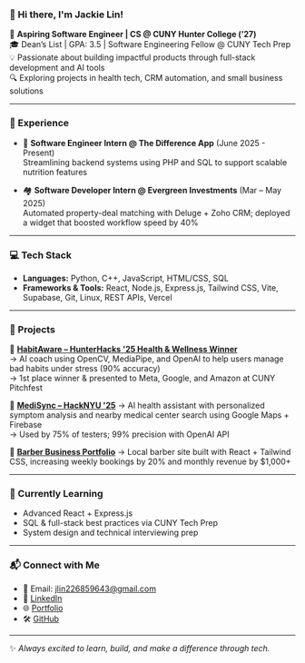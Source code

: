 ### 👋 Hi there, I'm Jackie Lin!

🚀 **Aspiring Software Engineer | CS @ CUNY Hunter College (’27)**  
🎓 Dean’s List | GPA: 3.5 | Software Engineering Fellow @ CUNY Tech Prep  
💡 Passionate about building impactful products through full-stack development and AI tools  
🔍 Exploring projects in health tech, CRM automation, and small business solutions

---

### 💼 Experience

- 🧠 **Software Engineer Intern @ The Difference App** (June 2025 - Present)  
  Streamlining backend systems using PHP and SQL to support scalable nutrition features

- 🏘️ **Software Developer Intern @ Evergreen Investments** (Mar – May 2025)  
  Automated property-deal matching with Deluge + Zoho CRM; deployed a widget that boosted workflow speed by 40%

---

### 💻 Tech Stack

- **Languages:** Python, C++, JavaScript, HTML/CSS, SQL  
- **Frameworks & Tools:** React, Node.js, Express.js, Tailwind CSS, Vite, Supabase, Git, Linux, REST APIs, Vercel

---

### 🚀 Projects

🔹 [**HabitAware – HunterHacks '25 Health & Wellness Winner**](https://devpost.com/software/habitaware?ref_content=my-projects-tab&ref_feature=my_projects)  
→ AI coach using OpenCV, MediaPipe, and OpenAI to help users manage bad habits under stress (90% accuracy)  
→ 1st place winner & presented to Meta, Google, and Amazon at CUNY Pitchfest  

🔹 [**MediSync – HackNYU '25**](https://devpost.com/software/medisync-jov4e5) 
→ AI health assistant with personalized symptom analysis and nearby medical center search using Google Maps + Firebase  
→ Used by 75% of testers; 99% precision with OpenAI API  

🔹 [**Barber Business Portfolio**](https://spadebarberstudio.vercel.app/)
→ Local barber site built with React + Tailwind CSS, increasing weekly bookings by 20% and monthly revenue by $1,000+

---

### 🌱 Currently Learning

- Advanced React + Express.js  
- SQL & full-stack best practices via CUNY Tech Prep  
- System design and technical interviewing prep

---

### 📬 Connect with Me

- 📧 Email: jlin226859643@gmail.com  
- 💼 [LinkedIn]()  
- 🌐 [Portfolio](https://jlin159.vercel.app/)  
- 🛠 [GitHub](https://github.com/jlin159)

---

✨ _Always excited to learn, build, and make a difference through tech._


